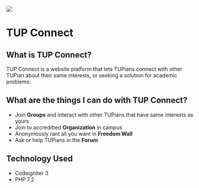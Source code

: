 ![](https://drive.google.com/uc?export=download&id=1OFSzQRe-1Uo2FnUJK6RU7x5lwrbSmItV)

# TUP Connect

## What is TUP Connect?

TUP Connect is a website platform that lets TUPians connect with other TUPian about their same interests, or seeking a solution for academic problems.

## What are the things I can do with TUP Connect?

- Join **Groups** and interact with other TUPians that have same interests as yours
- Join to accreditted **Organization** in campus
- Anonymously rant all you want in **Freedom Wall**
- Ask or help TUPians in the **Forum**

## Technology Used

- Codeigniter 3
- PHP 7.2
